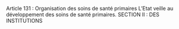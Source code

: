 Article 131 : Organisation des soins de santé primaires
L’Etat veille au développement des soins de santé primaires.
SECTION II : DES INSTITUTIONS